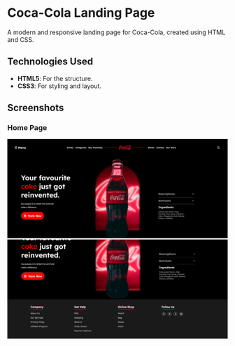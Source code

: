 # Coca-Cola Landing Page

A modern and responsive landing page for Coca-Cola, created using HTML and CSS.

## Technologies Used

- **HTML5**: For the structure.
- **CSS3**: For styling and layout.

## Screenshots

### Home Page
![Home Page](./home%20page.png)
![Footer Page](./footer.png)


